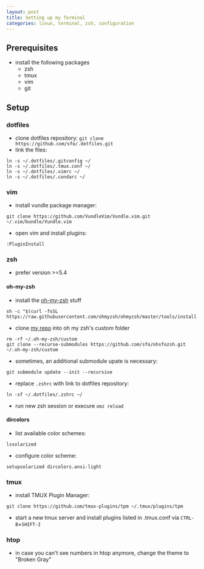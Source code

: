 ```yaml
---
layout: post
title: Setting up my Terminal
categories: linux, terminal, zsh, configuration
---
```


## Prerequisites

- install the following packages
  - zsh
  - tmux
  - vim
  - git


## Setup

### dotfiles

- clone dotfiles repository: `git clone https://github.com/sfo/.dotfiles.git`
- link the files:
```
ln -s ~/.dotfiles/.gitconfig ~/
ln -s ~/.dotfiles/.tmux.conf ~/
ln -s ~/.dotfiles/.vimrc ~/
ln -s ~/.dotfiles/.condarc ~/
```


### vim

- install vundle package manager:
```
git clone https://github.com/VundleVim/Vundle.vim.git ~/.vim/bundle/Vundle.vim
``` 

- open vim and install plugins:
```
:PluginInstall
```


### zsh

- prefer version >=5.4

#### oh-my-zsh

- install the [oh-my-zsh](https://github.com/ohmyzsh/ohmyzsh) stuff
```
sh -c "$(curl -fsSL https://raw.githubusercontent.com/ohmyzsh/ohmyzsh/master/tools/install.sh)"
```

- clone [my repo](https://github.com/sfo/ohsfozsh.git) into oh my zsh's custom folder
```
rm -rf ~/.oh-my-zsh/custom
git clone --recurse-submodules https://github.com/sfo/ohsfozsh.git ~/.oh-my-zsh/custom
```
- sometimes, an additional submodule upate is necessary:
```
git submodule update --init --recursive
```


- replace `.zshrc` with link to dotfiles repository:
```
ln -sf ~/.dotfiles/.zshrc ~/
```

- run new zsh session or execure `omz reload`

#### dircolors

- list available color schemes:
```
lssolarized
```

- configure color scheme:
```
setupsolarized dircolors.ansi-light
```


### tmux

- install TMUX Plugin Manager:
```
git clone https://github.com/tmux-plugins/tpm ~/.tmux/plugins/tpm
```

- start a new tmux server and install plugins listed in .tmux.conf via `CTRL-B`+`SHIFT-I`


### htop

- in case you can't see numbers in htop anymore, change the theme to "Broken Gray"
